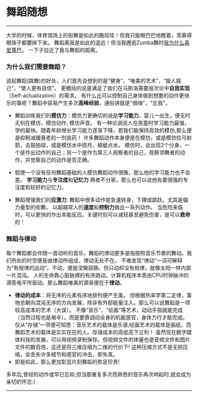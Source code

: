 # 舞蹈随想


---
大学的时候，体育馆场上的街舞是如此的酷炫哇！但我只能眼巴巴地瞪着，羡慕得眼珠子都要掉下来。
舞蹈离我是如此的遥远！但当我邂逅Zumba舞时[我为什么喜爱尊巴]()，
一下子拉近了我与舞蹈的距离。

### 为什么我们需要舞蹈？
说起舞蹈(跳舞)的好处，人们首先会想到的是“健身”，“唯美的艺术”，“娱人娱己”，“使人更有自信”。
更概括的说是满足了我们在马斯洛需要层次论中**自我实现**（Self-actualization）的需求。
有什么比可以控制自己身体做到想要的动作更快乐的事呢？舞蹈中容易产生多次**高峰经验**，通俗讲就是"很嗨"，"忘我"。

- 舞蹈训练我们的**模仿力**：模仿力更确切的说是**学习能力**，婴儿一出生，便无时无刻在模仿，模仿动作, 模仿声音。 
有一种论调说人在孩童时学习能力最强，学的最快。随着年龄增长学习能力逐渐下降，若我们能保持高效的模仿,那么便是抑制减缓衰老的一剂良药！
许多舞蹈动作本身便是在模仿，或是模仿拉弓射箭，击鼓拍球，或是模仿水中捞月，蜻蜓点水。
模仿时，会出现2个分身，一个是作出动作的自己；另一个是作为第三人观察者的自己，观察领舞者的动作，并觉察自己的动作是否正确。
- 假使一个没有任何舞蹈基础的人模仿舞蹈动作很像，那么他的学习能力也不会差。
**学习能力**与**专注度**和**记忆力** 两者不分家，那么也可以说他有着很强的专注度和较好的记忆力。

- 舞蹈增强我们的**应激力**: 舞蹈中很多动作是急速转身，下蹲或跳跃。尤其是偏力量型的街舞。
以超越常人的**速度**和**控制力**做出一系列动作。
当危险来临时，可以更快的作出本能反应。关键时刻可以减轻甚至避免伤害，是可以**救命**的！



### 舞蹈与律动
每个舞蹈都会伴随一首动听的音乐，舞蹈的律动更多是指按照音乐节奏的舞动。我们所处的时空便是由律动所组成，律动无处不在。
不难发现“律动”一词可解释为“有规律的运动”。不动，便是涅槃寂静。但只动却没有规律，就像太阳一样内部一片混沌。
人的生命靠心脏脉搏的有序跳动。计算机程序本质由CPU时钟脉冲的滴答电平所驱动。那么舞蹈唯美的源泉便在于**律动**。

- **律动的成本**：将无序的元素有序地排列便产生美。
但根据热率学第二定律，事物总朝向混沌无序的方向发展，除非有外部能量注入。那么可以说舞蹈是一项较高成本的艺术（大误）。
不像“音乐”，“绘画”等艺术，动动手指就能完成（当然过程也是艰辛）。而是要靠调动全身的机能感官，身体力行才能完成。
仅从“存储”一项便可知悉：音乐艺术的载体是乐谱;绘画艺术的载体是画纸，而舞蹈艺术的载体是实实在在的人。存储成本的高低高下立判！
虽然现在数字媒体科技的发展，可以用视频录制保存。但视频文件的体量也是音频文件和图片文件的数百倍，这还是将三维压缩为二维的代价下!
这种压缩方式不是无损压缩，会丢失许多细节和感官的冲击，即失真。
- 即是如此，那么更加彰显片刻舞蹈的弥足珍贵!


多年后,曾经的动作或早已忘却,但当那重复多次而熟悉的音乐再次响起时,就会成为亲切的怀恋:)

---
